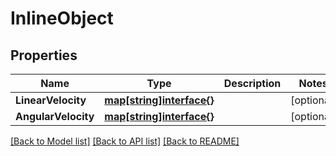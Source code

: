 # InlineObject

## Properties

Name | Type | Description | Notes
------------ | ------------- | ------------- | -------------
**LinearVelocity** | [**map[string]interface{}**](map[string]interface{}.md) |  | [optional] 
**AngularVelocity** | [**map[string]interface{}**](map[string]interface{}.md) |  | [optional] 

[[Back to Model list]](../README.md#documentation-for-models) [[Back to API list]](../README.md#documentation-for-api-endpoints) [[Back to README]](../README.md)


